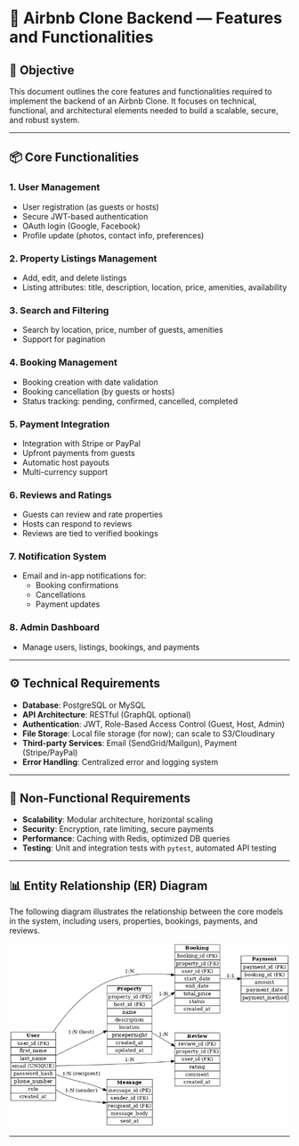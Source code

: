 # 🏡 Airbnb Clone Backend — Features and Functionalities

## 🎯 Objective

This document outlines the core features and functionalities required to implement the backend of an Airbnb Clone. It focuses on technical, functional, and architectural elements needed to build a scalable, secure, and robust system.

---

## 📦 Core Functionalities

### 1. User Management
- User registration (as guests or hosts)
- Secure JWT-based authentication
- OAuth login (Google, Facebook)
- Profile update (photos, contact info, preferences)

### 2. Property Listings Management
- Add, edit, and delete listings
- Listing attributes: title, description, location, price, amenities, availability

### 3. Search and Filtering
- Search by location, price, number of guests, amenities
- Support for pagination

### 4. Booking Management
- Booking creation with date validation
- Booking cancellation (by guests or hosts)
- Status tracking: pending, confirmed, cancelled, completed

### 5. Payment Integration
- Integration with Stripe or PayPal
- Upfront payments from guests
- Automatic host payouts
- Multi-currency support

### 6. Reviews and Ratings
- Guests can review and rate properties
- Hosts can respond to reviews
- Reviews are tied to verified bookings

### 7. Notification System
- Email and in-app notifications for:
  - Booking confirmations
  - Cancellations
  - Payment updates

### 8. Admin Dashboard
- Manage users, listings, bookings, and payments

---

## ⚙️ Technical Requirements

- **Database**: PostgreSQL or MySQL
- **API Architecture**: RESTful (GraphQL optional)
- **Authentication**: JWT, Role-Based Access Control (Guest, Host, Admin)
- **File Storage**: Local file storage (for now); can scale to S3/Cloudinary
- **Third-party Services**: Email (SendGrid/Mailgun), Payment (Stripe/PayPal)
- **Error Handling**: Centralized error and logging system

---

## 🚀 Non-Functional Requirements

- **Scalability**: Modular architecture, horizontal scaling
- **Security**: Encryption, rate limiting, secure payments
- **Performance**: Caching with Redis, optimized DB queries
- **Testing**: Unit and integration tests with `pytest`, automated API testing

---

## 📊 Entity Relationship (ER) Diagram

The following diagram illustrates the relationship between the core models in the system, including users, properties, bookings, payments, and reviews.

![Airbnb ER Diagram](./airbnb_er_diagram.png)

---


